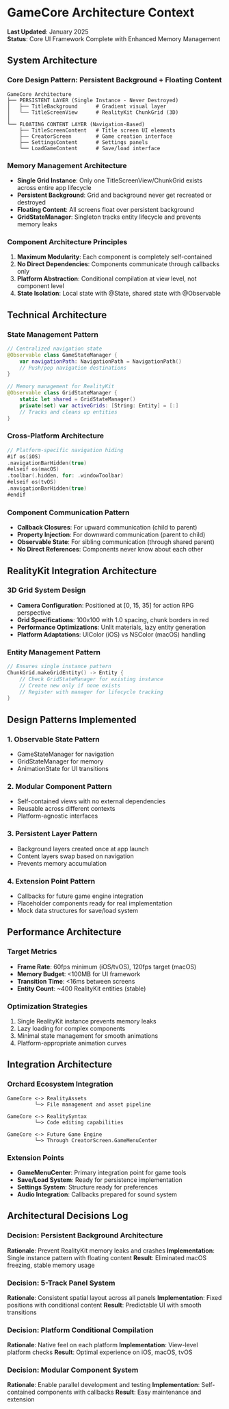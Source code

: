 # GameCore Architecture Context

**Last Updated**: January 2025  
**Status**: Core UI Framework Complete with Enhanced Memory Management

## System Architecture

### Core Design Pattern: Persistent Background + Floating Content
```
GameCore Architecture
├── PERSISTENT LAYER (Single Instance - Never Destroyed)
│   ├── TitleBackground      # Gradient visual layer
│   └── TitleScreenView      # RealityKit ChunkGrid (3D)
│
└── FLOATING CONTENT LAYER (Navigation-Based)
    ├── TitleScreenContent   # Title screen UI elements
    ├── CreatorScreen        # Game creation interface
    ├── SettingsContent      # Settings panels
    └── LoadGameContent      # Save/load interface
```

### Memory Management Architecture
- **Single Grid Instance**: Only one TitleScreenView/ChunkGrid exists across entire app lifecycle
- **Persistent Background**: Grid and background never get recreated or destroyed
- **Floating Content**: All screens float over persistent background
- **GridStateManager**: Singleton tracks entity lifecycle and prevents memory leaks

### Component Architecture Principles
1. **Maximum Modularity**: Each component is completely self-contained
2. **No Direct Dependencies**: Components communicate through callbacks only
3. **Platform Abstraction**: Conditional compilation at view level, not component level
4. **State Isolation**: Local state with @State, shared state with @Observable

## Technical Architecture

### State Management Pattern
```swift
// Centralized navigation state
@Observable class GameStateManager {
    var navigationPath: NavigationPath = NavigationPath()
    // Push/pop navigation destinations
}

// Memory management for RealityKit
@Observable class GridStateManager {
    static let shared = GridStateManager()
    private(set) var activeGrids: [String: Entity] = [:]
    // Tracks and cleans up entities
}
```

### Cross-Platform Architecture
```swift
// Platform-specific navigation hiding
#if os(iOS)
.navigationBarHidden(true)
#elseif os(macOS)
.toolbar(.hidden, for: .windowToolbar)
#elseif os(tvOS)
.navigationBarHidden(true)
#endif
```

### Component Communication Pattern
- **Callback Closures**: For upward communication (child to parent)
- **Property Injection**: For downward communication (parent to child)
- **Observable State**: For sibling communication (through shared parent)
- **No Direct References**: Components never know about each other

## RealityKit Integration Architecture

### 3D Grid System Design
- **Camera Configuration**: Positioned at [0, 15, 35] for action RPG perspective
- **Grid Specifications**: 100x100 with 1.0 spacing, chunk borders in red
- **Performance Optimizations**: Unlit materials, lazy entity generation
- **Platform Adaptations**: UIColor (iOS) vs NSColor (macOS) handling

### Entity Management Pattern
```swift
// Ensures single instance pattern
ChunkGrid.makeGridEntity() -> Entity {
    // Check GridStateManager for existing instance
    // Create new only if none exists
    // Register with manager for lifecycle tracking
}
```

## Design Patterns Implemented

### 1. Observable State Pattern
- GameStateManager for navigation
- GridStateManager for memory
- AnimationState for UI transitions

### 2. Modular Component Pattern
- Self-contained views with no external dependencies
- Reusable across different contexts
- Platform-agnostic interfaces

### 3. Persistent Layer Pattern
- Background layers created once at app launch
- Content layers swap based on navigation
- Prevents memory accumulation

### 4. Extension Point Pattern
- Callbacks for future game engine integration
- Placeholder components ready for real implementation
- Mock data structures for save/load system

## Performance Architecture

### Target Metrics
- **Frame Rate**: 60fps minimum (iOS/tvOS), 120fps target (macOS)
- **Memory Budget**: <100MB for UI framework
- **Transition Time**: <16ms between screens
- **Entity Count**: ~400 RealityKit entities (stable)

### Optimization Strategies
1. Single RealityKit instance prevents memory leaks
2. Lazy loading for complex components
3. Minimal state management for smooth animations
4. Platform-appropriate animation curves

## Integration Architecture

### Orchard Ecosystem Integration
```
GameCore <-> RealityAssets
         └─> File management and asset pipeline
         
GameCore <-> RealitySyntax  
         └─> Code editing capabilities
         
GameCore <-> Future Game Engine
         └─> Through CreatorScreen.GameMenuCenter
```

### Extension Points
- **GameMenuCenter**: Primary integration point for game tools
- **Save/Load System**: Ready for persistence implementation
- **Settings System**: Structure ready for preferences
- **Audio Integration**: Callbacks prepared for sound system

## Architectural Decisions Log

### Decision: Persistent Background Architecture
**Rationale**: Prevent RealityKit memory leaks and crashes
**Implementation**: Single instance pattern with floating content
**Result**: Eliminated macOS freezing, stable memory usage

### Decision: 5-Track Panel System  
**Rationale**: Consistent spatial layout across all panels
**Implementation**: Fixed positions with conditional content
**Result**: Predictable UI with smooth transitions

### Decision: Platform Conditional Compilation
**Rationale**: Native feel on each platform
**Implementation**: View-level platform checks
**Result**: Optimal experience on iOS, macOS, tvOS

### Decision: Modular Component System
**Rationale**: Enable parallel development and testing
**Implementation**: Self-contained components with callbacks
**Result**: Easy maintenance and extension